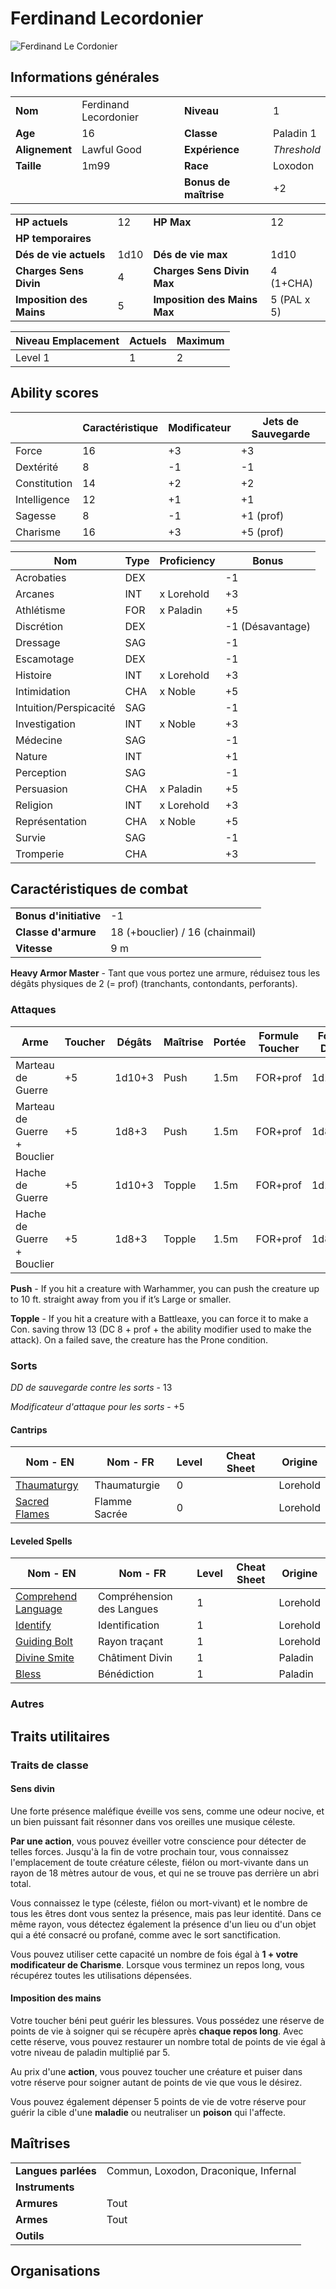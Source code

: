 # Ferdinand Lecordonier
![Ferdinand Le Cordonier](./_images/Ferdinand.png)

## Informations générales

| | | | |
|---|---|---|---|
| **Nom** | Ferdinand Lecordonier | **Niveau** | 1 |
| **Age** | 16 | **Classe** | Paladin 1 |
| **Alignement** | Lawful Good  | **Expérience** | *Threshold* |
|**Taille** | 1m99 | **Race** | Loxodon |
| |  | **Bonus de maîtrise** | +2 |

| | | | |
|---|---|---|---|
| **HP actuels** | 12 | **HP Max** | 12 |
| **HP temporaires** |  | | |
| **Dés de vie actuels** | 1d10 | **Dés de vie max** | 1d10 |
| **Charges Sens Divin** | 4 | **Charges Sens Divin Max** | 4 (1+CHA) |
| **Imposition des Mains** | 5 | **Imposition des Mains Max** | 5 (PAL x 5) |

| Niveau Emplacement | Actuels | Maximum | 
| - | - | -| 
| Level 1 | 1 | 2| 


## Ability scores

| |Caractéristique|Modificateur| Jets de Sauvegarde |
|-|-|-|-|
|Force|16|+3|+3|
|Dextérité|8|-1|-1|
|Constitution|14|+2|+2|
|Intelligence|12|+1|+1|
|Sagesse|8|-1|+1 (prof)|
|Charisme|16|+3|+5 (prof)| 

|Nom|Type|Proficiency|Bonus|
|-|-|-|-|
|Acrobaties|DEX||-1|
|Arcanes|INT|x Lorehold|+3|
|Athlétisme|FOR|x Paladin|+5|
|Discrétion|DEX||-1 (Désavantage)|
|Dressage|SAG||-1|
|Escamotage|DEX||-1|
|Histoire|INT|x Lorehold|+3|
|Intimidation|CHA|x Noble|+5|
|Intuition/Perspicacité|SAG||-1|
|Investigation|INT|x Noble|+3|
|Médecine|SAG||-1|
|Nature|INT||+1|
|Perception|SAG||-1|
|Persuasion|CHA|x Paladin|+5|
|Religion|INT|x Lorehold|+3|
|Représentation|CHA|x Noble|+5|
|Survie|SAG||-1|
|Tromperie|CHA||+3|

## Caractéristiques de combat
| | |
|-|-|
|**Bonus d'initiative**|-1|
|**Classe d'armure**|18 (+bouclier) / 16 (chainmail)|
|**Vitesse**|9 m|

**Heavy Armor Master** - Tant que vous portez une armure, réduisez tous les dégâts physiques de 2 (= prof) (tranchants, contondants, perforants).

### Attaques
|Arme|Toucher|Dégâts|Maîtrise|Portée|Formule Toucher|Formule Dégâts|
|-|-|-|-|-|-|-|
|Marteau de Guerre|+5|1d10+3|Push|1.5m|FOR+prof|1d10+FOR|
|Marteau de Guerre + Bouclier|+5|1d8+3|Push|1.5m|FOR+prof|1d8+FOR|
|Hache de Guerre|+5|1d10+3|Topple|1.5m|FOR+prof|1d10+FOR|
|Hache de Guerre + Bouclier|+5|1d8+3|Topple|1.5m|FOR+prof|1d8+FOR|

**Push** - If you hit a creature with Warhammer, you can push the creature up to 10 ft. straight away from you if it’s Large or smaller.

**Topple** - If you hit a creature with a Battleaxe, you can force it to make a Con. saving throw 13 (DC 8 + prof + the ability modifier used to make the attack). On a failed save, the creature has the Prone condition.

### Sorts

*DD de sauvegarde contre les sorts* - 13

*Modificateur d'attaque pour les sorts* - +5

#### Cantrips
|Nom - EN|Nom - FR|Level| Cheat Sheet | Origine |
|-|-| - |-| - |
|[Thaumaturgy](./SORTS/LEVEL0/Thaumaturgy.md)|Thaumaturgie| 0||Lorehold|
|[Sacred Flames](./SORTS/LEVEL0/SacredFlame.md)|Flamme Sacrée| 0||Lorehold|

#### Leveled Spells
|Nom - EN|Nom - FR|Level| Cheat Sheet | Origine |
|-|-| - |-| - |
|[Comprehend Language](./SORTS/LEVEL1/ComprehendLanguage.md)|Compréhension des Langues| 1||Lorehold|
|[Identify](./SORTS/LEVEL1/Identify.md)|Identification|1||Lorehold|
|[Guiding Bolt](./SORTS/LEVEL1/GuidingBolt.md)|Rayon traçant|1||Lorehold|
|[Divine Smite](./SORTS/LEVEL1/DivineSmite.md)|Châtiment Divin|1||Paladin|
|[Bless](./SORTS/LEVEL1/Bless.md)|Bénédiction|1||Paladin|

### Autres


## Traits utilitaires

### Traits de classe

#### Sens divin
Une forte présence maléfique éveille vos sens, comme une odeur nocive, et un bien puissant fait résonner dans vos oreilles une musique céleste. 

**Par une action**, vous pouvez éveiller votre conscience pour détecter de telles forces. Jusqu'à la fin de votre prochain tour, vous connaissez l'emplacement de toute créature céleste, fiélon ou mort-vivante dans un rayon de 18 mètres autour de vous, et qui ne se trouve pas derrière un abri total. 

Vous connaissez le type (céleste, fiélon ou mort-vivant) et le nombre de tous les êtres dont vous sentez la présence, mais pas leur identité. Dans ce même rayon, vous détectez également la présence d'un lieu ou d'un objet qui a été consacré ou profané, comme avec le sort sanctification.

Vous pouvez utiliser cette capacité un nombre de fois égal à **1 + votre modificateur de Charisme**. Lorsque vous terminez un repos long, vous récupérez toutes les utilisations dépensées.

#### Imposition des mains
Votre toucher béni peut guérir les blessures. Vous possédez une réserve de points de vie à soigner qui se récupère après **chaque repos long**. Avec cette réserve, vous pouvez restaurer un nombre total de points de vie égal à votre niveau de paladin multiplié par 5. 

Au prix d'une **action**, vous pouvez toucher une créature et puiser dans votre réserve pour soigner autant de points de vie que vous le désirez.

Vous pouvez également dépenser 5 points de vie de votre réserve pour guérir la cible d'une **maladie** ou neutraliser un **poison** qui l'affecte. 

## Maîtrises

| | |
|-|-|
|**Langues parlées**|Commun, Loxodon, Draconique, Infernal|
|**Instruments**||
|**Armures**|Tout|
|**Armes**|Tout|
|**Outils**||

## Organisations 